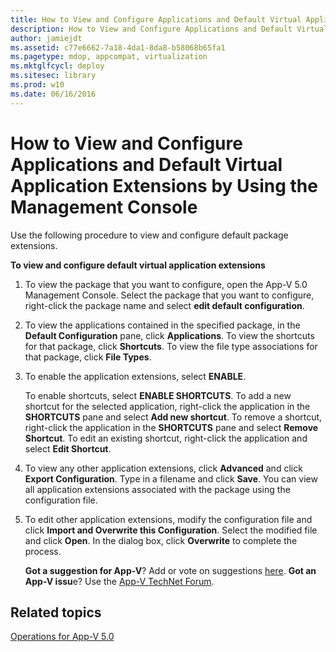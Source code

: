```yaml
---
title: How to View and Configure Applications and Default Virtual Application Extensions by Using the Management Console
description: How to View and Configure Applications and Default Virtual Application Extensions by Using the Management Console
author: jamiejdt
ms.assetid: c77e6662-7a18-4da1-8da8-b58068b65fa1
ms.pagetype: mdop, appcompat, virtualization
ms.mktglfcycl: deploy
ms.sitesec: library
ms.prod: w10
ms.date: 06/16/2016
---
```



# How to View and Configure Applications and Default Virtual Application Extensions by Using the Management Console


Use the following procedure to view and configure default package extensions.

**To view and configure default virtual application extensions**

1.  To view the package that you want to configure, open the App-V 5.0 Management Console. Select the package that you want to configure, right-click the package name and select **edit default configuration**.

2.  To view the applications contained in the specified package, in the **Default Configuration** pane, click **Applications**. To view the shortcuts for that package, click **Shortcuts**. To view the file type associations for that package, click **File Types**.

3.  To enable the application extensions, select **ENABLE**.

    To enable shortcuts, select **ENABLE SHORTCUTS**. To add a new shortcut for the selected application, right-click the application in the **SHORTCUTS** pane and select **Add new shortcut**. To remove a shortcut, right-click the application in the **SHORTCUTS** pane and select **Remove Shortcut**. To edit an existing shortcut, right-click the application and select **Edit Shortcut**.

4.  To view any other application extensions, click **Advanced** and click **Export Configuration**. Type in a filename and click **Save**. You can view all application extensions associated with the package using the configuration file.

5.  To edit other application extensions, modify the configuration file and click **Import and Overwrite this Configuration**. Select the modified file and click **Open**. In the dialog box, click **Overwrite** to complete the process.

    **Got a suggestion for App-V**? Add or vote on suggestions [here](http://appv.uservoice.com/forums/280448-microsoft-application-virtualization). **Got an App-V issu**e? Use the [App-V TechNet Forum](https://social.technet.microsoft.com/Forums/home?forum=mdopappv).

## Related topics


[Operations for App-V 5.0](operations-for-app-v-50.md)

 

 





